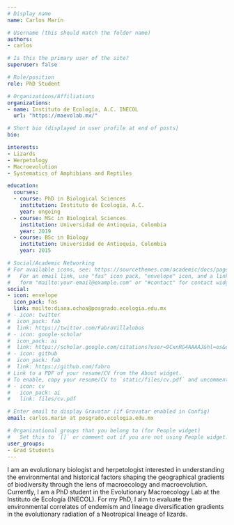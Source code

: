 ```yaml
---
# Display name
name: Carlos Marín

# Username (this should match the folder name)
authors:
- carlos

# Is this the primary user of the site?
superuser: false

# Role/position
role: PhD Student

# Organizations/Affiliations
organizations:
- name: Instituto de Ecología, A.C. INECOL
  url: "https://maevolab.mx/"

# Short bio (displayed in user profile at end of posts)
bio: 

interests:
- Lizards
- Herpetology
- Macroevolution
- Systematics of Amphibians and Reptiles

education:
  courses:
  - course: PhD in Biological Sciences
    institution: Instituto de Ecología, A.C. 
    year: ongoing
  - course: MSc in Biological Sciences
    institution: Universidad de Antioquia, Colombia
    year: 2019
  - course: BSc in Biology
    institution: Universidad de Antioquia, Colombia
    year: 2015

# Social/Academic Networking
# For available icons, see: https://sourcethemes.com/academic/docs/page-builder/#icons
#   For an email link, use "fas" icon pack, "envelope" icon, and a link in the
#   form "mailto:your-email@example.com" or "#contact" for contact widget.
social:
- icon: envelope
  icon_pack: fas
  link: mailto:diana.ochoa@posgrado.ecologia.edu.mx
# - icon: twitter
#  icon_pack: fab
#  link: https://twitter.com/FabroVillalobos
# - icon: google-scholar
#  icon_pack: ai
#  link: https://scholar.google.com/citations?user=9CxnRG4AAAAJ&hl=es&oi=ao
# - icon: github
#  icon_pack: fab
#  link: https://github.com/fabro
# Link to a PDF of your resume/CV from the About widget.
# To enable, copy your resume/CV to `static/files/cv.pdf` and uncomment the lines below.
# - icon: cv
#   icon_pack: ai
#   link: files/cv.pdf

# Enter email to display Gravatar (if Gravatar enabled in Config)
email: carlos.marin at posgrado.ecologia.edu.mx

# Organizational groups that you belong to (for People widget)
#   Set this to `[]` or comment out if you are not using People widget.
user_groups:
- Grad Students
---
```


I am an evolutionary biologist and herpetologist interested in understanding the environmental and historical factors shaping the geographical gradients of biodiversity through the lens of macroecology and macroevolution. Currently, I am a PhD student in the Evolutionary Macroecology Lab at the Instituto de Ecología (INECOL). For my PhD, I aim to evaluate the environmental correlates of endemism and lineage diversification gradients in the evolutionary radiation of a Neotropical lineage of lizards.
